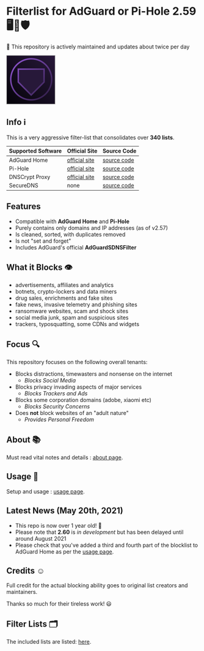 # Filterlist for AdGuard or Pi-Hole 2.59 🖥💟🛡

💚 This repository is actively maintained and updates about twice per day

![Logo](https://raw.githubusercontent.com/hl2guide/Filterlist-for-AdGuard/master/Screenshots/Logo_AG.png)

## Info ℹ

This is a very aggressive filter-list that consolidates over __340 lists__.

| Supported Software | Official Site | Source Code |
|--|--|--|
| AdGuard Home | [official site](https://adguard.com/en/adguard-home/overview.html) | [source code](https://github.com/AdguardTeam/AdguardHome) |
| Pi-Hole | [official site](https://pi-hole.net) | [source code](https://github.com/pi-hole/pi-hole) |
| DNSCrypt Proxy | [official site](https://dnscrypt.info)  | [source code](https://github.com/DNSCrypt/dnscrypt-proxy) |
| SecureDNS | none | [source code](https://github.com/Texnomic/SecureDNS) |

## Features

* Compatible with __AdGuard Home__ and __Pi-Hole__
* Purely contains only domains and IP addresses (as of v2.57)
* Is cleaned, sorted, with duplicates removed
* Is not "set and forget"
* Includes AdGuard's official **AdGuardSDNSFilter**

## What it Blocks 👁‍

* advertisements, affiliates and analytics
* botnets, crypto-lockers and data miners
* drug sales, enrichments and fake sites
* fake news, invasive telemetry and phishing sites
* ransomware websites, scam and shock sites
* social media junk, spam and suspicious sites
* trackers, typosquatting, some CDNs and widgets

## Focus 🔍

This repository focuses on the following overall tenants:

* Blocks distractions, timewasters and nonsense on the internet
    * _Blocks Social Media_
* Blocks privacy invading aspects of major services
    * _Blocks Trackers and Ads_
* Blocks some corporation domains (adobe, xiaomi etc)
    * _Blocks Security Concerns_
* Does __not__ block websites of an "adult nature"
    * _Provides Personal Freedom_

## About 📚

Must read vital notes and details :
[about page](https://github.com/hl2guide/Filterlist-for-AdGuard/blob/master/ABOUT.md).

## Usage 📐

Setup and usage :
[usage page](https://github.com/hl2guide/Filterlist-for-AdGuard/blob/master/USAGE.md).

## Latest News (May 20th, 2021)

* This repo is now over 1 year old! 🎉
* Please note that __2.60__ is _in development_ but has been delayed until around August 2021
* Please check that you've added a third and fourth part of the blocklist to AdGuard Home as per the
[usage page](https://github.com/hl2guide/Filterlist-for-AdGuard/blob/master/USAGE.md).

## Credits ☺️

Full credit for the actual blocking ability goes to original list creators and maintainers.

Thanks so much for their tireless work! 😃

## Filter Lists 🗂️

The included lists are listed:
[here](https://raw.githubusercontent.com/hl2guide/Filterlist-for-AdGuard/master/filter_list_URLs.txt).
